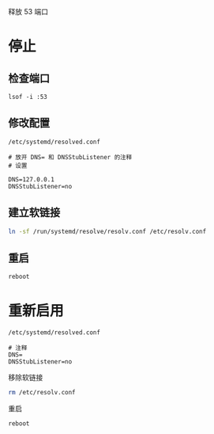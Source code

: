 释放 53 端口

# 停止

## 检查端口

```
lsof -i :53
```

## 修改配置

`/etc/systemd/resolved.conf`

```
# 放开 DNS= 和 DNSStubListener 的注释
# 设置

DNS=127.0.0.1
DNSStubListener=no
```

## 建立软链接

```bash
ln -sf /run/systemd/resolve/resolv.conf /etc/resolv.conf
```

## 重启

```bash
reboot
```

# 重新启用

`/etc/systemd/resolved.conf`

```
# 注释
DNS=
DNSStubListener=no
```

移除软链接

```bash
rm /etc/resolv.conf
```

重启

```bash
reboot
```